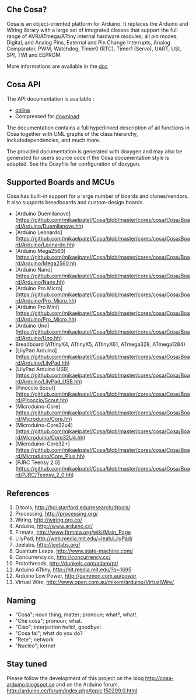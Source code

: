 Che Cosa?
---------

Cosa is an object-oriented platform for Arduino. It replaces the Arduino
and Wiring library with a large set of integrated classes that support 
the full range of AVR/ATmega/ATtiny internal hardware modules; all pin
modes, Digital, and Analog Pins, External and Pin Change Interrupts,
Analog Comparator, PWM, Watchdog, Timer0 (RTC), Timer1 (Servo), UART, USI,
SPI, TWI and EEPROM.

More informations are available in the [doc](./doc)

Cosa API
--------

The API documentation is available :

* [online](http://dl.dropbox.com/u/993383/Cosa/doc/html/index.html)
* Compressed for [download](http://dl.dropbox.com/u/993383/Cosa/doc.zip).

The documentation contains a full hyperlinked description of all functions
in Cosa together with UML graphs of the class hierarchy, includedependencies,
and much more. 

The provided documentation is generated with doxygen and may also be
generated for users source code if the Cosa documentation style is
adapted. See the Doxyfile for configuration of doxygen. 

Supported Boards and MCUs
-------------------------

Cosa has built-in support for a large number of boards and
clones/vendors. It also supports breadboards and custom-design
boards. 

* [Arduino Duemilanove] (https://github.com/mikaelpatel/Cosa/blob/master/cores/cosa/Cosa/Board/Arduino/Duemilanove.hh)
* [Arduino Leonardo] (https://github.com/mikaelpatel/Cosa/blob/master/cores/cosa/Cosa/Board/Arduino/Leonardo.hh)
* [Arduino Mega2560] (https://github.com/mikaelpatel/Cosa/blob/master/cores/cosa/Cosa/Board/Arduino/Mega2560.hh
* [Arduino Nano] (https://github.com/mikaelpatel/Cosa/blob/master/cores/cosa/Cosa/Board/Arduino/Nano.hh)
* [Arduino Pro Micro] (https://github.com/mikaelpatel/Cosa/blob/master/cores/cosa/Cosa/Board/Arduino/Pro_Micro.hh)
* [Arduino Pro Mini] (https://github.com/mikaelpatel/Cosa/blob/master/cores/cosa/Cosa/Board/Arduino/Pro_Micro.hh)
* [Arduino Uno] (https://github.com/mikaelpatel/Cosa/blob/master/cores/cosa/Cosa/Board/Arduino/Uno.hh)
* Breadboard (ATtinyX4, ATtinyX5, ATtinyX61, ATmega328, ATmega1284)
* [LilyPad Arduino] (https://github.com/mikaelpatel/Cosa/blob/master/cores/cosa/Cosa/Board/Arduino/LilyPad.hh)
* [LilyPad Arduino USB] (https://github.com/mikaelpatel/Cosa/blob/master/cores/cosa/Cosa/Board/Arduino/LilyPad_USB.hh)
* [Pinoccio Scout] (https://github.com/mikaelpatel/Cosa/blob/master/cores/cosa/Cosa/Board/Pinoccio/Scout.hh)
* [Microduino-Core] (https://github.com/mikaelpatel/Cosa/blob/master/cores/cosa/Cosa/Board/Microduino/Core.hh)
* [Microduino-Core32u4] (https://github.com/mikaelpatel/Cosa/blob/master/cores/cosa/Cosa/Board/Microduino/Core32U4.hh)
* [Microduino-Core32+] (https://github.com/mikaelpatel/Cosa/blob/master/cores/cosa/Cosa/Board/Microduino/Core_Plus.hh)
* [PJRC Teensy 2.0] (https://github.com/mikaelpatel/Cosa/blob/master/cores/cosa/Cosa/Board/PJRC/Teensy_2_0.hh)

References
----------

1. D.tools, http://hci.stanford.edu/research/dtools/
2. Processing, http://processing.org/
3. Wiring, http://wiring.org.co/
4. Arduino, http://www.arduino.cc/
5. Firmata, http://www.firmata.org/wiki/Main_Page
6. LilyPad, http://web.media.mit.edu/~leah/LilyPad/
7. Jeelabs, http://jeelabs.org/
8. Quantum Leaps, http://www.state-machine.com/
9. Concurrency.cc, http://concurrency.cc/
10. Protothreads, http://dunkels.com/adam/pt/
11. Arduino ATtiny, http://hlt.media.mit.edu/?p=1695
12. Arduino Low Power, http://gammon.com.au/power
13. Virtual Wire, http://www.open.com.au/mikem/arduino/VirtualWire/

Naming
------

* "Cosa"; noun thing, matter; pronoun; what?, what!. 
* "Che cosa"; pronoun; what. 
* "Ciao"; interjection hello!, goodbye!. 
* "Cosa fai"; what do you do?
* "Rete"; network
* "Nucleo"; kernel

Stay tuned
----------

Please follow the development of this project on the blog 
http://cosa-arduino.blogspot.se and on the Arduino forum,
http://arduino.cc/forum/index.php/topic,150299.0.html.    
